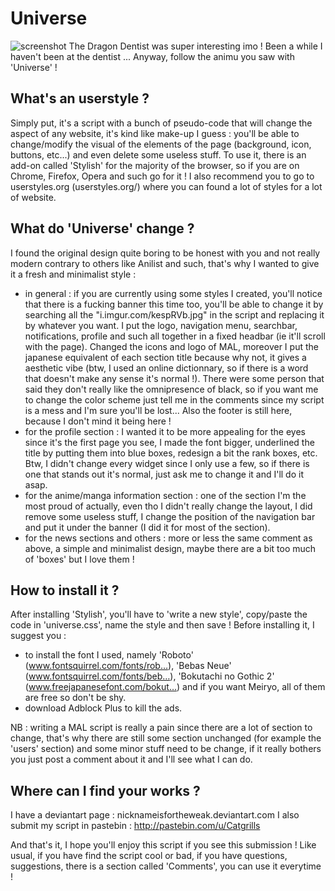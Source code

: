 # Universe

![screenshot](http://i.imgur.com/hzYfxUv.jpg)
The Dragon Dentist was super interesting imo ! Been a while I haven't been at the dentist ... Anyway, follow the animu you saw with 'Universe' !

What's an userstyle ?
-------------------------------

Simply put, it's a script with a bunch of pseudo-code that will change the aspect of any website, it's kind like make-up I guess : you'll be able to change/modify the visual of the elements of the page (background, icon, buttons, etc...) and even delete some useless stuff. To use it, there is an add-on called 'Stylish' for the majority of the browser, so if you are on Chrome, Firefox, Opera and such go for it ! I also recommend you to go to userstyles.org (userstyles.org/) where you can found a lot of styles for a lot of website.

What do 'Universe' change ? 
-------------------------------

 I found the original design quite boring to be honest with you and not really modern contrary to others like Anilist and such, that's why I wanted to give it a fresh and minimalist style :
- in general : if you are currently using some styles I created, you'll notice that there is a fucking banner this time too, you'll be able to change it by searching all the "i.imgur.com/kespRVb.jpg" in the script and replacing it by whatever you want. I put the logo, navigation menu, searchbar, notifications, profile and such all together in a fixed headbar (ie it'll scroll with the page). Changed the icons and logo of MAL, moreover I put the japanese equivalent of each section title because why not, it gives a aesthetic vibe (btw, I used an online dictionnary, so if there is a word that doesn't make any sense it's normal !). There were some person that said they don't really like the omnipresence of black, so if you want me to change the color scheme just tell me in the comments since my script is a mess and I'm sure you'll be lost... Also the footer is still here, because I don't mind it being here !
- for the profile section : I wanted it to be more appealing for the eyes since it's the first page you see, I made the font bigger, underlined the title by putting them into blue boxes, redesign a bit the rank boxes, etc. Btw, I didn't change every widget since I only use a few, so if there is one that stands out it's normal, just ask me to change it and I'll do it asap.
- for the anime/manga information section : one of the section I'm the most proud of actually, even tho I didn't really change the layout, I did remove some useless stuff, I change the position of the navigation bar and put it under the banner (I did it for most of the section).
- for the news sections and others : more or less the same comment as above, a simple and minimalist design, maybe there are a bit too much of 'boxes' but I love them !  

How to install it ?
-------------------------------
After installing 'Stylish', you'll have to 'write a new style', copy/paste the code in 'universe.css', name the style and then save ! Before installing it, I suggest you :

* to install the font I used, namely 'Roboto' (www.fontsquirrel.com/fonts/rob…), 'Bebas Neue' (www.fontsquirrel.com/fonts/beb…), 'Bokutachi no Gothic 2' (www.freejapanesefont.com/bokut…) and if you want Meiryo, all of them are free so don't be shy.
* download Adblock Plus to kill the ads.

NB : writing a MAL script is really a pain since there are a lot of section to change, that's why there are still some section unchanged (for example the 'users' section) and some minor stuff need to be change, if it really bothers you just post a comment about it and I'll see what I can do.

Where can I find your works ?
-------------------------------
I have a deviantart page : nicknameisfortheweak.deviantart.com
I also submit my script in pastebin : http://pastebin.com/u/Catgrills

And that's it, I hope you'll enjoy this script if you see this submission ! Like usual, if you have find the script cool or bad, if you have questions, suggestions, there is a section called 'Comments', you can use it everytime !

